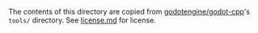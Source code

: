 The contents of this directory are copied from [godotengine/godot-cpp](https://github.com/godotengine/godot-cpp)'s `tools/` directory. See [license.md](license.md) for license.

